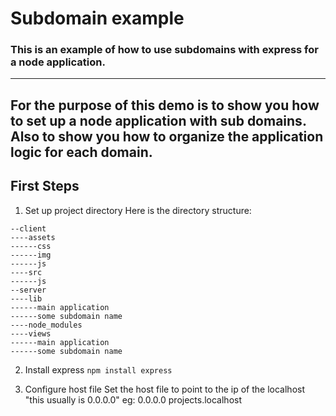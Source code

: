 # Subdomain example
### This is an example of how to use subdomains with express for a node application.
---

For the purpose of this demo is to show you how to set up a node application with sub domains. Also to show you how to organize the application logic for each domain.
---

## First Steps
1. Set up project directory
  Here is the directory structure:

  ```
  --client
  ----assets
  ------css
  ------img
  ------js
  ----src
  ------js
  --server
  ----lib
  ------main application
  ------some subdomain name
  ----node_modules
  ----views
  ------main application
  ------some subdomain name

  ```

2. Install express ```npm install express```

3. Configure host file
  Set the host file to point to the ip of the localhost "this usually is 0.0.0.0"
  eg: 0.0.0.0 projects.localhost